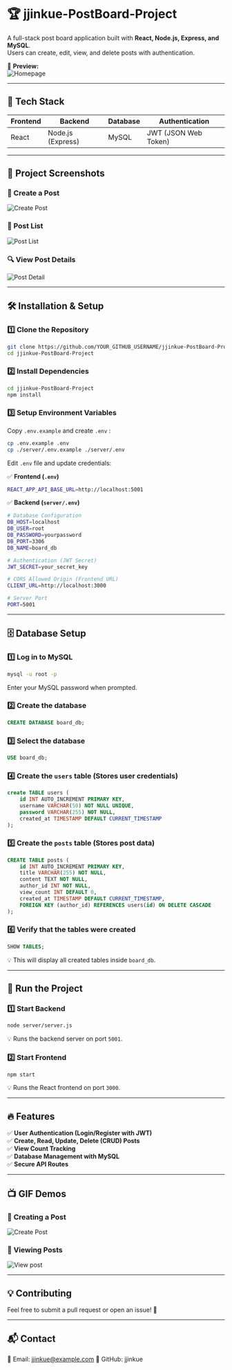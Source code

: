# 🏆 jjinkue-PostBoard-Project

A full-stack post board application built with **React, Node.js, Express, and MySQL**.  
Users can create, edit, view, and delete posts with authentication.  

📸 **Preview:**  
![Homepage](./assets/homepage.jpg)

---

## 🚀 **Tech Stack**

| Frontend | Backend | Database | Authentication |
|----------|---------|----------|---------------|
| React | Node.js (Express) | MySQL | JWT (JSON Web Token) |

---

## 📸 **Project Screenshots**
### **📝 Create a Post**
![Create Post](./assets/create-post.jpg)  

### **📄 Post List**
![Post List](./assets/post-list.jpg)  

### **🔍 View Post Details**
![Post Detail](./assets/post-detail.jpg)  

---

## 🛠 **Installation & Setup**
### **1️⃣ Clone the Repository**
```sh
git clone https://github.com/YOUR_GITHUB_USERNAME/jjinkue-PostBoard-Project.git
cd jjinkue-PostBoard-Project
```

### **2️⃣ Install Dependencies**
```sh
cd jjinkue-PostBoard-Project
npm install
```

### **3️⃣ Setup Environment Variables**

Copy `.env.example` and create `.env` :

```sh
cp .env.example .env
cp ./server/.env.example ./server/.env
```

Edit ``.env`` file and update credentials:

✅ **Frontend (`.env`)**

```sh
REACT_APP_API_BASE_URL=http://localhost:5001
```

✅ **Backend (`server/.env`)**
```sh
# Database Configuration
DB_HOST=localhost
DB_USER=root
DB_PASSWORD=yourpassword
DB_PORT=3306
DB_NAME=board_db

# Authentication (JWT Secret)
JWT_SECRET=your_secret_key

# CORS Allowed Origin (Frontend URL)
CLIENT_URL=http://localhost:3000

# Server Port
PORT=5001
```

---

## 🗄 **Database Setup**
### **1️⃣ Log in to MySQL**

```sh
mysql -u root -p
```

Enter your MySQL password when prompted.

### **2️⃣ Create the database**

```sql
CREATE DATABASE board_db;
```

### **3️⃣ Select the database**

```sql
USE board_db;
```

### **4️⃣ Create the `users` table (Stores user credentials)**

```sql
create TABLE users (
    id INT AUTO_INCREMENT PRIMARY KEY, 
    username VARCHAR(50) NOT NULL UNIQUE,  
    password VARCHAR(255) NOT NULL, 
    created_at TIMESTAMP DEFAULT CURRENT_TIMESTAMP
); 
```

### **5️⃣ Create the `posts` table (Stores post data)**

```sql
CREATE TABLE posts (
    id INT AUTO_INCREMENT PRIMARY KEY, 
    title VARCHAR(255) NOT NULL, 
    content TEXT NOT NULL, 
    author_id INT NOT NULL, 
    view_count INT DEFAULT 0, 
    created_at TIMESTAMP DEFAULT CURRENT_TIMESTAMP, 
    FOREIGN KEY (author_id) REFERENCES users(id) ON DELETE CASCADE 
); 
```

### **6️⃣ Verify that the tables were created**

```sql
SHOW TABLES;
```

💡 This will display all created tables inside `board_db`.

---

## 🚀 **Run the Project**

### **1️⃣ Start Backend**

```sh
node server/server.js
```
💡 Runs the backend server on port `5001`.

### **2️⃣ Start Frontend**

```sh
npm start
```
💡 Runs the React frontend on port `3000`.

---

## 🔥 **Features**

✅ **User Authentication (Login/Register with JWT)**  
✅ **Create, Read, Update, Delete (CRUD) Posts**  
✅ **View Count Tracking**  
✅ **Database Management with MySQL**  
✅ **Secure API Routes**  

---

## 📺  **GIF Demos**

### 📝 **Creating a Post**
![Create Post](./assets/create-post.gif)  

### 📄 **Viewing Posts**
![View post](./assets/view-post.gif)  

---

## 💡  **Contributing**

Feel free to submit a pull request or open an issue! 🚀  

---

## 📬  **Contact**
📧 Email: jjinkue@example.com
🐙 GitHub: jjinkue
